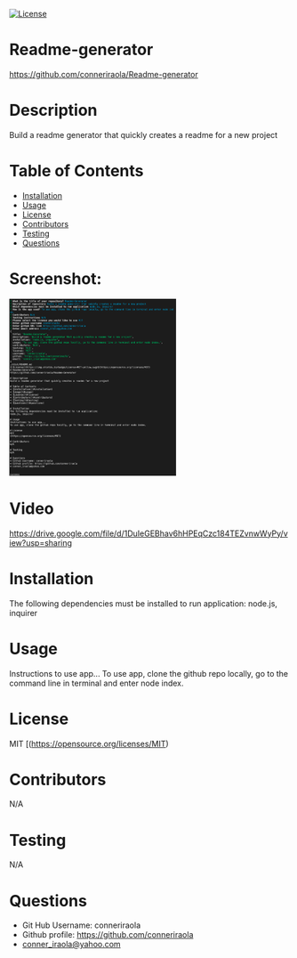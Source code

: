 [![License](https://img.shields.io/badge/License-MIT-yellow.svg)](https://opensource.org/licenses/MIT)

# Readme-generator
https://github.com/conneriraola/Readme-generator


# Description
Build a readme generator that quickly creates a readme for a new project


# Table of Contents
* [Installation](#installation)
* [Usage](#usage)
* [License](#license)
* [Contributors](#contributors)
* [Testing](#testing)
* [Questions](#questions)


# Screenshot: 
<img src="assets/screenshot.png" width="300px">

# Video
https://drive.google.com/file/d/1DuIeGEBhav6hHPEqCzc184TEZvnwWyPy/view?usp=sharing
    

# Installation 
The following dependencies must be installed to run application: 
node.js, inquirer


# Usage
Instructions to use app... 
To use app, clone the github repo locally, go to the command line in terminal and enter node index.


# License
MIT
[(https://opensource.org/licenses/MIT)


# Contributors
N/A


# Testing
N/A


# Questions
* Git Hub Username: conneriraola
* Github profile: https://github.com/conneriraola
* conner_iraola@yahoo.com
